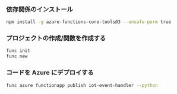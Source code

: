 
### 依存関係のインストール
```bash
npm install -g azure-functions-core-tools@3 --unsafe-perm true
```

### プロジェクトの作成/関数を作成する
```bash
func init
func new

```

### コードを Azure にデプロイする
```bash
func azure functionapp publish iot-event-handler --python
```
